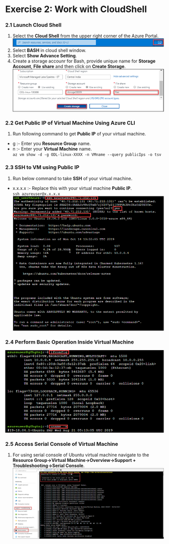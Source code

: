 # Exercise 2: Work with CloudShell

### 2.1 Launch Cloud Shell

1. Select the **Cloud Shell** from the upper right corner of the Azure Portal.<br/>
<img src="images/azureclisign.png"/><br/>
2. Select **BASH** in cloud shell window.<br/>
3. Select **Show Advance Setting**.<br/>
4. Create a storage accounr for Bash, provide unique name for **Storage Account**, **File share** and then click on **Create Storage**.<br/>
<img src="images/bashst.png"/><br/>

### 2.2 Get Public IP of Virtual Machine Using Azure CLI

1. Run following command to get **Public IP** of your virtual machine.<br/>
  * g :- Enter you **Resource Group** name.<br/>
  * n :- Enter  your **Virtual Machine** name.<br/>
``
az vm show -d -g ODL-linux-XXXX -n VMname --query publicIps -o tsv
``

### 2.3 SSH to VM using Public IP

1. Run below command to take **SSH** of your virtual machine.<br/>
  * x.x.x.x :- Replace this with your virtual machine **Public IP**.<br/>
``
ssh azureuser@x.x.x.x
``
<img src="images/ssh.png"/><br/>

### 2.4 Perform Basic Operation Inside Virtual Machine<br>
 <img src="images/task.png"/><br/>

### 2.5 Access Serial Console of Virtual Machine

1. For using serial console of Ubuntu virtual machine navigate to the **Resource Group->Virtual Machine->Overview->Support + Troubleshooting->Serial Console**.<br/>
<img src="images/serialconsole.png "/><br/>
